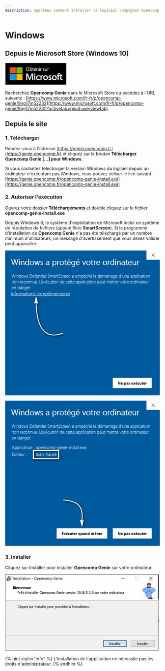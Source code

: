 ```yaml
---
description: Apprenez comment installer le logiciel compagnon Opencomp Genie sur Windows.
---
```


# Windows

## Depuis le Microsoft Store \(Windows 10\)

![](../../../.gitbook/assets/rsz_french_get-it-from-ms_invariantculture_default.png)

Recherchez **Opencomp Genie** dans le Microsoft Store ou accédez à l'URL suivante : [https://www.microsoft.com/fr-fr/p/opencomp-genie/9ng17jn52232](https://www.microsoft.com/fr-fr/p/opencomp-genie/9ng17jn52232?activetab=pivot:overviewtab)

## Depuis le site

### 1. Télécharger

Rendez-vous à l'adresse [https://genie.opencomp.fr](https://genie.opencomp.fr) et cliquez sur le bouton **Télécharger Opencomp Genie \[...\] pour Windows**. 

Si vous souhaitez télécharger la version Windows du logiciel depuis un ordinateur n'exécutant pas Windows, vous pouvez utiliser le lien suivant : [https://genie.opencomp.fr/opencomp-genie-install.exe](https://genie.opencomp.fr/opencomp-genie-install.exe)

### 2. Autoriser l'exécution

Ouvrez votre dossier **Téléchargements** et double cliquez sur le fichier **opencomp-genie-install.exe**

Depuis Windows 8, le système d'exploitation de Microsoft inclut un système de réputation de fichiers \(appelé filtre **SmartScreen**\). Si le programme d'installation de **Opencomp Genie** n'a pas été téléchargé par un nombre minimum d'utilisateurs, un message d'avertissement que vous devez valider peut apparaître.

![Cliquez sur &quot;Informations compl&#xE9;mentaires&quot;](../../../.gitbook/assets/smart-screen-1.png)

![Cliquez sur &quot;Ex&#xE9;cuter quand m&#xEA;me&quot;](../../../.gitbook/assets/smart-screen-2.png)

### 3. Installer

Cliquez sur Installer pour installer **Opencomp Genie** sur votre ordinateur.

![](../../../.gitbook/assets/install-windows.gif)

{% hint style="info" %}
L'installation de l'application ne nécessite pas les droits d'administrateur.
{% endhint %}

